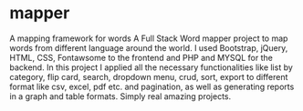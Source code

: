 # mapper
 A mapping framework for words	A Full Stack Word mapper project to map words from different language around the world. I used Bootstrap, jQuery, HTML, CSS, Fontawsome to the frontend and PHP and MYSQL  for the backend. In this project I applied all the necessary functionalities like list by category, flip card, search, dropdown menu, crud, sort, export to different format like csv, excel, pdf etc. and pagination, as well as generating reports in a graph and table formats. Simply real amazing projects.
